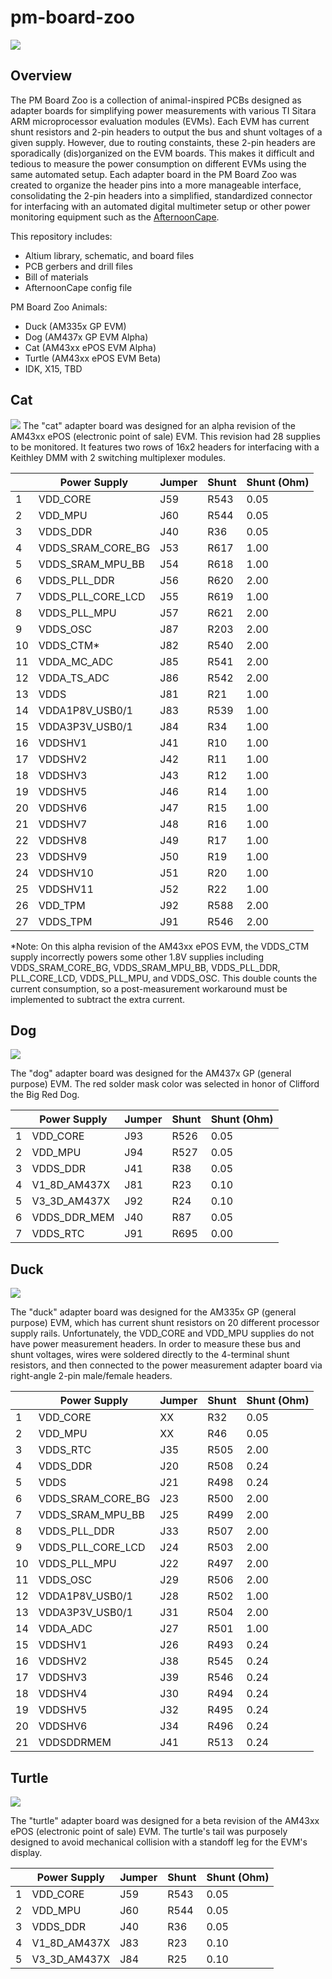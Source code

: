 pm-board-zoo
============

<img src="http://niftyhedgehog.com/pm-board-zoo/images/line_display_crop.jpg">

## Overview
The PM Board Zoo is a collection of animal-inspired PCBs designed as adapter boards for simplifying power measurements with various TI Sitara ARM microprocessor evaluation modules (EVMs). Each EVM has current shunt resistors and 2-pin headers to output the bus and shunt voltages of a given supply. However, due to routing constaints, these 2-pin headers are sporadically (dis)organized on the EVM boards. This makes it difficult and tedious to measure the power consumption on different EVMs using the same automated setup. Each adapter board in the PM Board Zoo was created to organize the header pins into a more manageable interface, consolidating the 2-pin headers into a simplified, standardized connector for interfacing with an automated digital multimeter setup or other power monitoring equipment such as the [AfternoonCape](http://niftyhedgehog.com/afternoon-cape).

This repository includes:

* Altium library, schematic, and board files
* PCB gerbers and drill files
* Bill of materials
* AfternoonCape config file

PM Board Zoo Animals:

* Duck (AM335x GP EVM)
* Dog (AM437x GP EVM Alpha)
* Cat (AM43xx ePOS EVM Alpha)
* Turtle (AM43xx ePOS EVM Beta)
* IDK, X15, TBD


## Cat
<img src="http://niftyhedgehog.com/pm-board-zoo/images/cat_mount.jpg">
The "cat" adapter board was designed for an alpha revision of the AM43xx ePOS (electronic point of sale) EVM. This revision had 28 supplies to be monitored. It features two rows of 16x2 headers for interfacing with a Keithley DMM with 2 switching multiplexer modules. 

|    | Power Supply      | Jumper | Shunt | Shunt (Ohm) |
|----|-------------------|--------|-------|-------------|
| 1  | VDD_CORE          | J59    | R543  | 0.05        |
| 2  | VDD_MPU           | J60    | R544  | 0.05        |
| 3  | VDDS_DDR          | J40    | R36   | 0.05        |
| 4  | VDDS_SRAM_CORE_BG | J53    | R617  | 1.00        |
| 5  | VDDS_SRAM_MPU_BB  | J54    | R618  | 1.00        |
| 6  | VDDS_PLL_DDR      | J56    | R620  | 2.00        |
| 7  | VDDS_PLL_CORE_LCD | J55    | R619  | 1.00        |
| 8  | VDDS_PLL_MPU      | J57    | R621  | 2.00        |
| 9  | VDDS_OSC          | J87    | R203  | 2.00        |
| 10 | VDDS_CTM*         | J82    | R540  | 2.00        |
| 11 | VDDA_MC_ADC       | J85    | R541  | 2.00        |
| 12 | VDDA_TS_ADC       | J86    | R542  | 2.00        |
| 13 | VDDS              | J81    | R21   | 1.00        |
| 14 | VDDA1P8V_USB0/1   | J83    | R539  | 1.00        |
| 15 | VDDA3P3V_USB0/1   | J84    | R34   | 1.00        |
| 16 | VDDSHV1           | J41    | R10   | 1.00        |
| 17 | VDDSHV2           | J42    | R11   | 1.00        |
| 18 | VDDSHV3           | J43    | R12   | 1.00        |
| 19 | VDDSHV5           | J46    | R14   | 1.00        |
| 20 | VDDSHV6           | J47    | R15   | 1.00        |
| 21 | VDDSHV7           | J48    | R16   | 1.00        |
| 22 | VDDSHV8           | J49    | R17   | 1.00        |
| 23 | VDDSHV9           | J50    | R19   | 1.00        |
| 24 | VDDSHV10          | J51    | R20   | 1.00        |
| 25 | VDDSHV11          | J52    | R22   | 1.00        |
| 26 | VDD_TPM           | J92    | R588  | 2.00        |
| 27 | VDDS_TPM          | J91    | R546  | 2.00        |

*Note: On this alpha revision of the AM43xx ePOS EVM, the VDDS_CTM supply incorrectly powers some other 1.8V supplies including VDDS_SRAM_CORE_BG, VDDS_SRAM_MPU_BB, VDDS_PLL_DDR, PLL_CORE_LCD, VDDS_PLL_MPU, and VDDS_OSC. This double counts the current consumption, so a post-measurement workaround must be implemented to subtract the extra current.

## Dog
<img src="http://niftyhedgehog.com/pm-board-zoo/images/dog_mount.jpg">

The "dog" adapter board was designed for the AM437x GP (general purpose) EVM. The red solder mask color was selected in honor of Clifford the Big Red Dog.

|   | Power Supply | Jumper | Shunt | Shunt (Ohm) |
|---|--------------|--------|-------|-------------|
| 1 | VDD_CORE     | J93    | R526  | 0.05        |
| 2 | VDD_MPU      | J94    | R527  | 0.05        |
| 3 | VDDS_DDR     | J41    | R38   | 0.05        |
| 4 | V1_8D_AM437X | J81    | R23   | 0.10        |
| 5 | V3_3D_AM437X | J92    | R24   | 0.10        |
| 6 | VDDS_DDR_MEM | J40    | R87   | 0.05        |
| 7 | VDDS_RTC     | J91    | R695  | 0.00        |


## Duck
<img src="http://niftyhedgehog.com/pm-board-zoo/images/duck_mount.jpg">

The "duck" adapter board was designed for the AM335x GP (general purpose) EVM, which has current shunt resistors on 20 different processor supply rails. Unfortunately, the VDD_CORE and VDD_MPU supplies do not have power measurement headers. In order to measure these bus and shunt voltages, wires were soldered directly to the 4-terminal shunt resistors, and then connected to the power measurement adapter board via right-angle 2-pin male/female headers.

|    | Power Supply      | Jumper | Shunt | Shunt (Ohm) |
|----|-------------------|--------|-------|-------------|
| 1  | VDD_CORE          | XX     | R32   | 0.05        |
| 2  | VDD_MPU           | XX     | R46   | 0.05        |
| 3  | VDDS_RTC          | J35    | R505  | 2.00        |
| 4  | VDDS_DDR          | J20    | R508  | 0.24        |
| 5  | VDDS              | J21    | R498  | 0.24        |
| 6  | VDDS_SRAM_CORE_BG | J23    | R500  | 2.00        |
| 7  | VDDS_SRAM_MPU_BB  | J25    | R499  | 2.00        |
| 8  | VDDS_PLL_DDR      | J33    | R507  | 2.00        |
| 9  | VDDS_PLL_CORE_LCD | J24    | R503  | 2.00        |
| 10 | VDDS_PLL_MPU      | J22    | R497  | 2.00        |
| 11 | VDDS_OSC          | J29    | R506  | 2.00        |
| 12 | VDDA1P8V_USB0/1   | J28    | R502  | 1.00        |
| 13 | VDDA3P3V_USB0/1   | J31    | R504  | 2.00        |
| 14 | VDDA_ADC          | J27    | R501  | 1.00        |
| 15 | VDDSHV1           | J26    | R493  | 0.24        |
| 16 | VDDSHV2           | J38    | R545  | 0.24        |
| 17 | VDDSHV3           | J39    | R546  | 0.24        |
| 18 | VDDSHV4           | J30    | R494  | 0.24        |
| 19 | VDDSHV5           | J32    | R495  | 0.24        |
| 20 | VDDSHV6           | J34    | R496  | 0.24        |
| 21 | VDDSDDRMEM        | J41    | R513  | 0.24        |


## Turtle
<img src="http://niftyhedgehog.com/pm-board-zoo/images/turtle_mount.jpg">

The "turtle" adapter board was designed for a beta revision of the AM43xx ePOS (electronic point of sale) EVM. The turtle's tail was purposely designed to avoid mechanical collision with a standoff leg for the EVM's display.

|   | Power Supply | Jumper | Shunt | Shunt (Ohm) |
|---|--------------|--------|-------|-------------|
| 1 | VDD_CORE     | J59    | R543  | 0.05        |
| 2 | VDD_MPU      | J60    | R544  | 0.05        |
| 3 | VDDS_DDR     | J40    | R36   | 0.05        |
| 4 | V1_8D_AM437X | J83    | R23   | 0.10        |
| 5 | V3_3D_AM437X | J84    | R25   | 0.10        |
